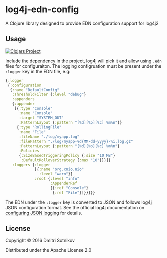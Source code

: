 # log4j-edn-config

A Clojure library designed to provide EDN configuration support for log4j2

## Usage


[![Clojars Project](https://img.shields.io/clojars/v/log4j-edn-config.svg)](https://clojars.org/log4j-edn-config)


Include the dependency in the project, log4j will pick it and allow using `.edn` files for configuraiton.
The logging configruation must be present under the `:logger` key in the EDN file, e.g:

```clojure
{:logger
 {:configuration
  {:name "DefaultConfig"
   :ThresholdFilter {:level "debug"}
   :appenders
   {:appender
    [{:type "Console"
      :name "Console"
      :target "SYSTEM_OUT"
      :PatternLayout {:pattern "[%d][%p][%c] %m%n"}}
     {:type "RollingFile"
      :name "File"
      :fileName "./log/myapp.log"
      :filePattern "./log/myapp-%d{MM-dd-yyyy}-%i.log.gz"
      :PatternLayout {:pattern "[%d][%p][%c] %m%n"}
      :Policies
      {:SizeBasedTriggeringPolicy {:size "10 MB"}
       :DefaultRolloverStrategy {:max "10"}}}]}
   :loggers {:logger
             [{:name "org.xnio.nio"
               :level "warn"}]
             :root {:level "info"
                    :AppenderRef
                    [{:ref "Console"}
                     {:ref "File"}]}}}}}

```

The EDN under the `:logger` key is converted to JSON and follows log4j JSON configuration format.
See the official log4j documentation on [configuring JSON logging](https://logging.apache.org/log4j/2.x/manual/configuration.html#JSON) for details.

## License

Copyright © 2016 Dmitri Sotnikov

Distributed under the Apache License 2.0
